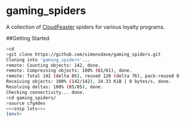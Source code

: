 # gaming_spiders
A collection of [CloudFeaster](https://github.com/simonsdave/clf)
spiders for various loyalty programs.

##Getting Started

```bash
>cd
>git clone https://github.com/simonsdave/gaming_spiders.git
Cloning into 'gaming_spiders'...
remote: Counting objects: 142, done.
remote: Compressing objects: 100% (61/61), done.
remote: Total 142 (delta 85), reused 128 (delta 76), pack-reused 0
Receiving objects: 100% (142/142), 24.33 KiB | 0 bytes/s, done.
Resolving deltas: 100% (85/85), done.
Checking connectivity... done.
>cd gaming_spiders/
>source cfg4dev
<<<snip lots>>>
(env)>
```
